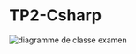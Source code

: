 # TP2-Csharp

![diagramme de classe examen](https://user-images.githubusercontent.com/116494217/203276929-b3b16439-0dcf-4cc1-9d5d-2391c8fd255c.png)
